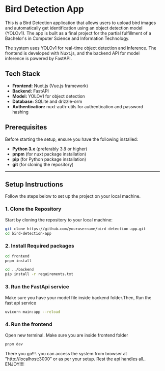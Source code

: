 # Bird Detection App

This is a Bird Detection application that allows users to upload bird images and automatically get identification using an object detection model (YOLOv1). The app is built as a final project for the partial fulfillment of a Bachelor's in Computer Science and Information Technology.

The system uses YOLOv1 for real-time object detection and inference. The frontend is developed with Nuxt.js, and the backend API for model inference is powered by FastAPI.

## Tech Stack

- **Frontend:** Nuxt.js (Vue.js framework)
- **Backend:** FastAPI
- **Model:** YOLOv1 for object detection
- **Database:** SQLite and drizzle-orm
- **Authentication:** nuxt-auth-utils for authentication and password hashing

## Prerequisites

Before starting the setup, ensure you have the following installed:

- **Python 3.x** (preferably 3.8 or higher)
- **pnpm** (for nuxt package installation)
- **pip** (for Python package installation)
- **git** (for cloning the repository)

---

## Setup Instructions

Follow the steps below to set up the project on your local machine.

### 1. Clone the Repository

Start by cloning the repository to your local machine:

```bash
git clone https://github.com/yourusername/bird-detection-app.git
cd bird-detection-app
```
### 2. Install Required packages

```bash
cd frontend
pnpm install
```


```bash
cd ../backend
pip install -r requirements.txt
```

### 3. Run the FastApi service
Make sure you have your model file inside backend folder.Then, Run the fast api service

```bash
uvicorn main:app --reload
```
### 4. Run the frontend
Open new terminal. Make sure you are inside frontend folder
```bash
pnpm dev
```


There you go!!!. you can access the system from browser at "http://localhost:3000" or as per your setup. Rest the api handles all.. ENJOY!!!!


